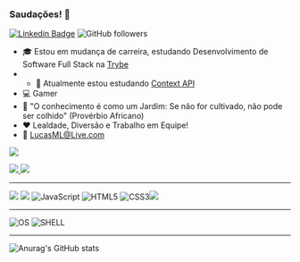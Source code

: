 ### Saudações!  👋

<!--
**LucasMLara/LucasMLara** is a ✨ _special_ ✨ repository because its `README.md` (this file) appears on your GitHub profile.

Here are some ideas to get you started:


- 🔭 I’m currently working on ...
- 🌱 I’m currently learning ...
- 👯 I’m looking to collaborate on ...
- 🤔 I’m looking for help with ...
- 💬 Ask me about ...
- 📫 How to reach me: ...
- 😄 Pronouns: ...
- ⚡ Fun fact: ...

<p display=flex>
<img height="225" width="300" src="https://media.giphy.com/media/26tn33aiTi1jkl6H6/giphy.gif"/>
</p>

-->

[![Linkedin Badge](https://img.shields.io/badge/-LinkedIn-blue?style=flat-square&logo=Linkedin&logoColor=white&link=https://www.linkedin.com/in/gabrielmirandab/)](https://www.linkedin.com/in/lucasmlara/) ![GitHub followers](https://img.shields.io/github/followers/LucasMLara?style=social) 

- :mortar_board: Estou em mudança de carreira, estudando Desenvolvimento de Software Full Stack na <a href="https://www.betrybe.com/formacao" rel="nofollow">Trybe</a>
- - 🌱 Atualmente estou estudando <a href="https://pt-br.reactjs.org/docs/context.html" rel="nofollow">Context API</a>
- :computer: Gamer
- :telescope: "O conhecimento é como um Jardim: Se não for cultivado, não pode ser colhido" (Provérbio Africano)
- :hearts: Lealdade, Diversão e Trabalho em Equipe! 
- :e-mail: LucasML@Live.com



<a href="https://www.instagram.com/lucas.m.lara/" rel="nofollow"> <img src="https://camo.githubusercontent.com/5c3f3164b340475c38f1ec3d8c6d0c6e8656fbccac25d06cfb86477079b88638/68747470733a2f2f696d672e736869656c64732e696f2f62616467652f696e7374616772616d2d2532334534343035462e7376673f267374796c653d666f722d7468652d6261646765266c6f676f3d696e7374616772616d266c6f676f436f6c6f723d7768697465" data-canonical-src="https://img.shields.io/badge/instagram-%23E4405F.svg?&amp;style=for-the-badge&amp;logo=instagram&amp;logoColor=white" style="max-width:100%;"> </a>


<a href="https://steamcommunity.com//profiles/76561198056762672" target="_blank">
<img src="https://camo.githubusercontent.com/487b3e68805b5ef171b3aaf9d12151bdd52f16b33a0b975d2306800e8381a6c0/68747470733a2f2f696d672e736869656c64732e696f2f62616467652f537465616d2d2532333030303030302e7376673f267374796c653d666f722d7468652d6261646765266c6f676f3d737465616d266c6f676f436f6c6f723d7768697465" data-canonical-src="https://img.shields.io/badge/Steam-%23000000.svg?&amp;style=for-the-badge&amp;logo=steam&amp;logoColor=white" style="max-width:100%;">
 </a>
 <a href="https://www.twitch.tv/lucasmlara" rel="follow"><img src="https://img.shields.io/badge/Twitch-9146FF?style=for-the-badge&logo=twitch&logoColor=white" /></a>
 

---
<img src="https://img.shields.io/badge/React-20232A?style=for-the-badge&logo=react&logoColor=61DAFB"> <img src="https://img.shields.io/badge/Redux-593D88?style=for-the-badge&logo=redux&logoColor=white" /> ![JavaScript](https://img.shields.io/badge/JavaScript-323330?style=for-the-badge&logo=javascript&logoColor=F7DF1E) ![HTML5](https://img.shields.io/badge/HTML-239120?style=for-the-badge&logo=html5&logoColor=white) ![CSS3](https://img.shields.io/badge/CSS3-1572B6?style=for-the-badge&logo=css3&logoColor=white)<img src="https://img.shields.io/badge/Jest-C21325?style=for-the-badge&logo=jest&logoColor=white">

---
![OS](https://img.shields.io/badge/Ubuntu-E95420?style=for-the-badge&logo=ubuntu&logoColor=white) ![SHELL](https://img.shields.io/badge/Shell_Script-121011?style=for-the-badge&logo=gnu-bash&logoColor=white) 

----

![Anurag's GitHub stats](https://github-readme-stats.vercel.app/api?username=LucasMLara&show_icons=true&theme=dark)
